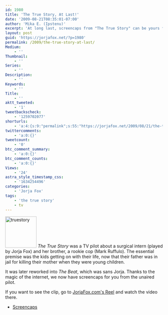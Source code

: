 ```yaml
---
id: 1980
title: 'The True Story, At Last!'
date: '2009-08-21T08:35:01-07:00'
author: 'Mika E. (Ipstenu)'
excerpt: 'At long last, screencaps from "The True Story" can be yours for the price of a click!'
layout: post
guid: 'https://jorjafox.net/?p=1980'
permalink: /2009/the-true-story-at-last/
Medium:
    - ''
Thumbnail:
    - ''
Series:
    - ''
Description:
    - ''
Keywords:
    - ''
Title:
    - ''
aktt_tweeted:
    - '1'
tweetbackscheck:
    - '1259702077'
shorturls:
    - 'a:4:{s:9:"permalink";s:55:"https://jorjafox.net/2009/08/21/the-true-story-at-last/";s:7:"tinyurl";s:26:"http://tinyurl.com/ykwscr4";s:4:"isgd";s:18:"http://is.gd/534rz";s:5:"bitly";s:20:"http://bit.ly/2CHLAi";}'
twittercomments:
    - 'a:0:{}'
tweetcount:
    - '0'
btc_comment_summary:
    - 'a:0:{}'
btc_comment_counts:
    - 'a:0:{}'
Views:
    - '24'
astra_style_timestamp_css:
    - '1634254496'
categories:
    - 'Jorja Fox'
tags:
    - 'the true story'
    - tv
---
```


<a href="//static.jorjafox.net/wordpress/2009/08/truestory.jpg"><img src="//static.jorjafox.net/wordpress/2009/08/truestory-100x100.jpg" alt="truestory" title="truestory" width="100" height="100" class="alignleft size-thumbnail wp-image-1981" /></a> <em>The True Story</em> was a TV pilot about a surgical intern (played by Jorja Fox) and her brother, a rookie cop (Mark Ruffulo). The essential premise was the kids getting on with their life, now that their father was in jail for killing their mother when they were young children.

It was later reworked into <em>The Beat</em>, which was sans Jorja. Thanks to the magic of the internet, we now have screencaps for you from the unaired pilot.

If you want to see the clip, go to <a href="http://jorjafox.com/popup.html">JorjaFox.com's Reel</a> and watch the video there.

<ul>
	<li><a href="https://jorjafox.net/gallery/tv/guest/the-true-story/">Screencaps</a></li>
</ul>